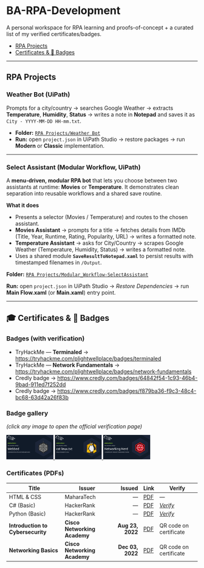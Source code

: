 # BA-RPA-Development

A personal workspace for RPA learning and proofs-of-concept + a curated list of my verified certificates/badges.

- [RPA Projects](#rpa-projects)
- [Certificates & 🏅 Badges](#certificates--badges)

---

## RPA Projects

### Weather Bot (UiPath)
Prompts for a city/country → searches Google Weather → extracts **Temperature**, **Humidity**, **Status** → writes a note in **Notepad** and saves it as  
`City - YYYY-MM-DD HH-mm.txt`.

- **Folder:** [`RPA Projects/Weather Bot`](RPA%20Projects/Weather%20Bot/)
- **Run:** open `project.json` in UiPath Studio → restore packages → run **Modern** or **Classic** implementation.

---

### Select Assistant (Modular Workflow, UiPath)
A **menu‑driven, modular RPA bot** that lets you choose between two assistants at runtime:
**Movies** or **Temperature**. It demonstrates clean separation into reusable workflows and a
shared save routine.

**What it does**
- Presents a selector (Movies / Temperature) and routes to the chosen assistant.
- **Movies Assistant** → prompts for a title → fetches details from IMDb (Title, Year, Runtime, Rating, Popularity, URL) → writes a formatted note.
- **Temperature Assistant** → asks for City/Country → scrapes Google Weather (Temperature, Humidity, Status) → writes a formatted note.
- Uses a shared module **`SaveResultToNotepad.xaml`** to persist results with timestamped filenames in `/Output`.

**Folder:** [`RPA Projects/Modular_Workflow-SelectAssistant`](RPA%20Projects/Modular_Workflow-SelectAssistant/)

**Run:** open `project.json` in UiPath Studio → *Restore Dependencies* → run **Main Flow.xaml** (or **Main.xaml**) entry point.

---

## 🎓 Certificates & 🏅 Badges

### Badges (with verification)
- TryHackMe — **Terminaled** → https://tryhackme.com/plightwellplace/badges/terminaled  
- TryHackMe — **Network Fundamentals** → https://tryhackme.com/plightwellplace/badges/network-fundamentals  
- Credly badge → https://www.credly.com/badges/64842f54-1c93-46b4-9bad-911ed7f252dd  
- Credly badge → https://www.credly.com/badges/f879ba36-f9c3-48c4-bc68-63d42a26f83b

### Badge gallery  
*(click any image to open the official verification page)*

<p>
  <a href="https://tryhackme.com/plightwellplace/badges/terminaled">
    <img src="Certificates%20&%20Badges/232b582a4941f96d9470532131cc7bf5.png" alt="TryHackMe: Terminaled" height="64">
  </a>
  <a href="https://tryhackme.com/plightwellplace/badges/network-fundamentals">
    <img src="Certificates%20&%20Badges/410ab5d30c6974680febb9c51586a897.png" alt="TryHackMe: Network Fundamentals" height="64">
  </a>
  <a href="https://www.credly.com/badges/64842f54-1c93-46b4-9bad-911ed7f252dd">
    <img src="Certificates%20&%20Badges/b471211ad1dade21d7bd9bcde7684c84.png" alt="Credly badge" height="64">
  </a>
</p>

### Certificates (PDFs)

| Title | Issuer | Issued | Link | Verify |
|---|---|---:|---|---|
| HTML & CSS | MaharaTech | — | [PDF](<Certificates & Badges/Ahmed Khalil - Html&CSS - MaharaTech Cert.pdf>) | — |
| C# (Basic) | HackerRank | — | [PDF](<Certificates & Badges/C_sharp (Basic) Certificate - HackerRank.pdf>) | [*Verify*](https://www.hackerrank.com/certificates/e3f03e3fa969) |
| Python (Basic) | HackerRank | — | [PDF](<Certificates & Badges/Python (Basic) Certificate - HackerRank.pdf>) | [*Verify*](https://www.hackerrank.com/certificates/bf56e7d36a2f) |
| **Introduction to Cybersecurity** | **Cisco Networking Academy** | **Aug 23, 2022** | [PDF](<Certificates & Badges/I2CSUpdate20251001-31-j8t3l9.pdf>) | QR code on certificate |
| **Networking Basics** | **Cisco Networking Academy** | **Dec 03, 2022** | [PDF](<Certificates & Badges/NetworkingBasicsUpdate20251001-30-teqsep.pdf>) | QR code on certificate |
